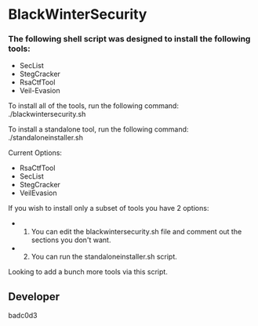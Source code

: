 # BlackWinterSecurity

### The following shell script was designed to install the following tools:
- SecList
- StegCracker
- RsaCtfTool
- Veil-Evasion

To install all of the tools, run the following command:
./blackwintersecurity.sh

To install a standalone tool, run the following command:
./standaloneinstaller.sh <InstallerPackage>

Current Options:
- RsaCtfTool
- SecList
- StegCracker
- VeilEvasion

If you wish to install only a subset of tools you have 2 options:
- 1. You can edit the blackwintersecurity.sh file and comment out the sections you don't want.
- 2. You can run the standaloneinstaller.sh script.

Looking to add a bunch more tools via this script.

## Developer
badc0d3 
